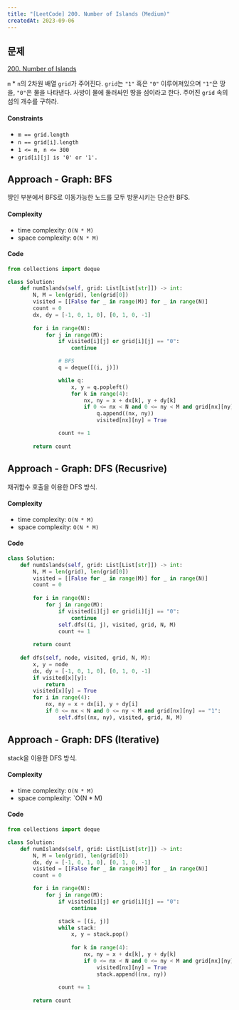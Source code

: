 ```yaml
---
title: "[LeetCode] 200. Number of Islands (Medium)"
createdAt: 2023-09-06
---
```


## 문제
[200. Number of Islands](https://leetcode.com/problems/number-of-islands/description/?envType=study-plan-v2&envId=top-interview-150)

`m` * `n`의 2차원 배열 `grid`가 주어진다. `grid`는 `"1"` 혹은 `"0"` 이루어져있으며 `"1"`은 땅을, `"0"`은 물을 나타낸다. 사방이 물에 둘러싸인 땅을 섬이라고 한다.
주어진 `grid` 속의 섬의 개수를 구하라.

#### Constraints
- `m == grid.length`
- `n == grid[i].length`
- `1 <= m, n <= 300`
- `grid[i][j] is '0' or '1'.`


## Approach - Graph: BFS
땅인 부분에서 BFS로 이동가능한 노드를 모두 방문시키는 단순한 BFS.

#### Complexity
- time complexity: `O(N * M)`
- space complexity: `O(N * M)`

#### Code
``` python
from collections import deque 

class Solution:
    def numIslands(self, grid: List[List[str]]) -> int:
        N, M = len(grid), len(grid[0])
        visited = [[False for _ in range(M)] for _ in range(N)]
        count = 0
        dx, dy = [-1, 0, 1, 0], [0, 1, 0, -1]
        
        for i in range(N):
            for j in range(M):
                if visited[i][j] or grid[i][j] == "0":
                    continue

                # BFS 
                q = deque([(i, j)])

                while q:
                    x, y = q.popleft()
                    for k in range(4):
                        nx, ny = x + dx[k], y + dy[k]
                        if 0 <= nx < N and 0 <= ny < M and grid[nx][ny] == "1" and not visited[nx][ny]:
                            q.append((nx, ny))
                            visited[nx][ny] = True

                count += 1          
                
        return count
```

## Approach - Graph: DFS (Recusrive)
재귀함수 호출을 이용한 DFS 방식.

#### Complexity
- time complexity: `O(N * M)`
- space complexity: `O(N * M)`

#### Code
``` python
class Solution:
    def numIslands(self, grid: List[List[str]]) -> int:
        N, M = len(grid), len(grid[0])
        visited = [[False for _ in range(M)] for _ in range(N)]
        count = 0
        
        for i in range(N):
            for j in range(M):
                if visited[i][j] or grid[i][j] == "0":
                    continue
                self.dfs((i, j), visited, grid, N, M)
                count += 1          
                
        return count
    
    def dfs(self, node, visited, grid, N, M):
        x, y = node
        dx, dy = [-1, 0, 1, 0], [0, 1, 0, -1]
        if visited[x][y]:
            return
        visited[x][y] = True
        for i in range(4):
            nx, ny = x + dx[i], y + dy[i]
            if 0 <= nx < N and 0 <= ny < M and grid[nx][ny] == "1":
                self.dfs((nx, ny), visited, grid, N, M)
```

## Approach - Graph: DFS (Iterative)
stack을 이용한 DFS 방식.

#### Complexity
- time complexity: `O(N * M)`
- space complexity: `O(N * M)

#### Code
``` python
from collections import deque 

class Solution:
    def numIslands(self, grid: List[List[str]]) -> int:
        N, M = len(grid), len(grid[0])
        dx, dy = [-1, 0, 1, 0], [0, 1, 0, -1]
        visited = [[False for _ in range(M)] for _ in range(N)]
        count = 0

        for i in range(N):
            for j in range(M):
                if visited[i][j] or grid[i][j] == "0":
                    continue

                stack = [(i, j)]
                while stack:
                    x, y = stack.pop()
                    
                    for k in range(4):
                        nx, ny = x + dx[k], y + dy[k]
                        if 0 <= nx < N and 0 <= ny < M and grid[nx][ny] == "1" and not visited[nx][ny]:
                            visited[nx][ny] = True
                            stack.append((nx, ny))
                
                count += 1          
                
        return count
    
```